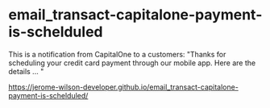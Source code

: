 # email_transact-capitalone-payment-is-schelduled
This is a notification from CapitalOne to a customers: "Thanks for scheduling your credit card payment through our mobile app. Here are the details ... "

https://jerome-wilson-developer.github.io/email_transact-capitalone-payment-is-schelduled/

